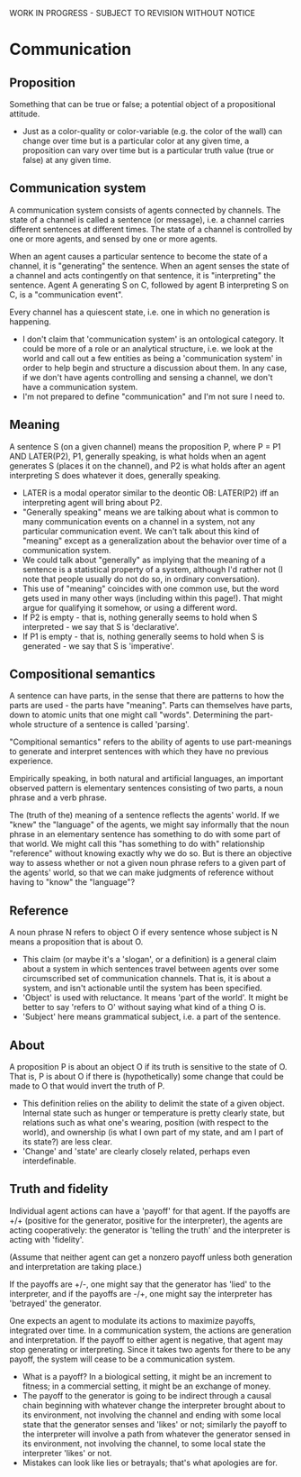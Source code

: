 WORK IN PROGRESS - SUBJECT TO REVISION WITHOUT NOTICE

# Communication

## Proposition

Something that can be true or false; a potential object of a propositional attitude.

* Just as a color-quality or color-variable (e.g. the color of the wall) can change over time but is a particular color at any given time, a proposition can vary over time but is a particular truth value (true or false) at any given time.

## Communication system

A communication system consists of agents connected by channels.  The state of a channel is called a sentence (or message), i.e. a channel carries different sentences at different times.  The state of a channel is controlled by one or more agents, and sensed by one or more agents.

When an agent causes a particular sentence to become the state of a channel, it is "generating" the sentence.  When an agent senses the state of a channel and acts contingently on that sentence, it is "interpreting" the sentence.  Agent A generating S on C, followed by agent B interpreting S on C, is a "communication event".

Every channel has a quiescent state, i.e. one in which no generation is happening.

* I don't claim that 'communication system' is an ontological category. It could be more of a role or an analytical structure, i.e. we look at the world and call out a few entities as being a 'communication system' in order to help begin and structure a discussion about them.  In any case, if we don't have agents controlling and sensing a channel, we don't have a communication system.
* I'm not prepared to define "communication" and I'm not sure I need to.

## Meaning

A sentence S (on a given channel) means the proposition P, where P = P1 AND LATER(P2), P1, generally speaking, is what holds when an agent generates S (places it on the channel), and P2 is what holds after an agent interpreting S does whatever it does, generally speaking.

* LATER is a modal operator similar to the deontic OB: LATER(P2) iff an interpreting agent will bring about P2.
* "Generally speaking" means we are talking about what is common to many communication events on a channel in a system, not any particular communication event.  We can't talk about this kind of "meaning" except as a generalization about the behavior over time of a communication system.
* We could talk about "generally" as implying that the meaning of a sentence is a statistical property of a system, although I'd rather not (I note that people usually do not do so, in ordinary conversation).
* This use of "meaning" coincides with one common use, but the word gets used in many other ways (including within this page!).  That might argue for qualifying it somehow, or using a different word.
* If P2 is empty - that is, nothing generally seems to hold when S interpreted - we say that S is 'declarative'.
* If P1 is empty - that is, nothing generally seems to hold when S is generated - we say that S is 'imperative'.

## Compositional semantics

A sentence can have parts, in the sense that there are patterns to how the parts are used - the parts have "meaning".  Parts can themselves have parts, down to atomic units that one might call "words". Determining the part-whole structure of a sentence is called 'parsing'.

"Compitional semantics" refers to the ability of agents to use part-meanings to generate and interpret sentences with which they have no previous experience.

Empirically speaking, in both natural and artificial languages, an important observed pattern is elementary sentences consisting of two parts, a noun phrase and a verb phrase.

The (truth of the) meaning of a sentence reflects the agents' world.  If we "knew" the "language" of the agents, we might say informally that the noun phrase in an elementary sentence has something to do with some part of that world.  We might call this "has something to do with" relationship "reference" without knowing exactly why we do so. But is there an objective way to assess whether or not a given noun phrase refers to a given part of the agents' world, so that we can make judgments of reference without having to "know" the "language"?

## Reference

A noun phrase N refers to object O if every sentence whose subject is N means a proposition that is about O.

* This claim (or maybe it's a 'slogan', or a definition) is a general claim about a system in which sentences travel between agents over some circumscribed set of communication channels.  That is, it is about a system, and isn't actionable until the system has been specified.
* 'Object' is used with reluctance. It means 'part of the world'. It might be better to say 'refers to O' without saying what kind of a thing O is.
* 'Subject' here means grammatical subject, i.e. a part of the sentence.

## About

A proposition P is about an object O if its truth is sensitive to the state of O.  That is, P is about O if there is (hypothetically) some change that could be made to O that would invert the truth of P.

* This definition relies on the ability to delimit the state of a given object.  Internal state such as hunger or temperature is pretty clearly state, but relations such as what one's wearing, position (with respect to the world), and ownership (is what I own part of my state, and am I part of its state?) are less clear.
* 'Change' and 'state' are clearly closely related, perhaps even interdefinable.

## Truth and fidelity

Individual agent actions can have a 'payoff' for that agent. If the payoffs are +/+ (positive for the generator, positive for the interpreter), the agents are acting cooperatively: the generator is 'telling the truth' and the interpreter is acting with 'fidelity'.

(Assume that neither agent can get a nonzero payoff unless both generation and interpretation are taking place.)

If the payoffs are +/-, one might say that the generator has 'lied' to the interpreter, and if the payoffs are -/+, one might say the interpreter has 'betrayed' the generator.

One expects an agent to modulate its actions to maximize payoffs, integrated over time. In a communication system, the actions are generation and interpretation.  If the payoff to either agent is negative, that agent may stop generating or interpreting.  Since it takes two agents for there to be any payoff, the system will cease to be a communication system.

* What is a payoff?  In a biological setting, it might be an increment to fitness; in a commercial setting, it might be an exchange of money.
* The payoff to the generator is going to be indirect through a causal chain beginning with whatever change the interpreter brought about to its environment, not involving the channel and ending with some local state that the generator senses and 'likes' or not; similarly the payoff to the interpreter will involve a path from whatever the generator sensed in its environment, not involving the channel, to some local state the interpreter 'likes' or not.
* Mistakes can look like lies or betrayals; that's what apologies are for.

